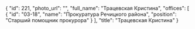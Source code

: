 {
    "id": 221,
    "photo_url": "",
    "full_name": "Трацевская Кристина",
    "offices": [
        {
            "id": "03-18",
            "name": "Прокуратура Речицкого района",
            "position": "Старший помощник прокурора"
        }
    ],
    "title": "Трацевская Кристина"
}